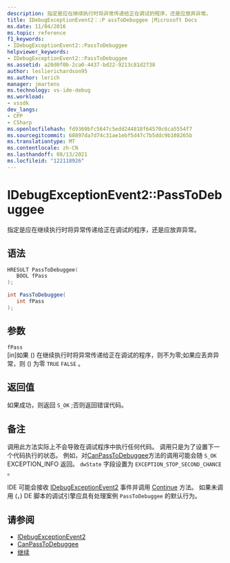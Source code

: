 ```yaml
---
description: 指定是应在继续执行时将异常传递给正在调试的程序，还是应放弃异常。
title: IDebugExceptionEvent2：:P assToDebuggee |Microsoft Docs
ms.date: 11/04/2016
ms.topic: reference
f1_keywords:
- IDebugExceptionEvent2::PassToDebuggee
helpviewer_keywords:
- IDebugExceptionEvent2::PassToDebuggee
ms.assetid: a20d0f0b-2ca0-4437-bd22-9213c81d2738
author: leslierichardson95
ms.author: lerich
manager: jmartens
ms.technology: vs-ide-debug
ms.workload:
- vssdk
dev_langs:
- CPP
- CSharp
ms.openlocfilehash: fd9360bfc5647c5edd244818f64570c6ca5554f7
ms.sourcegitcommit: 68897da7d74c31ae1ebf5d47c7b5ddc9b108265b
ms.translationtype: MT
ms.contentlocale: zh-CN
ms.lasthandoff: 08/13/2021
ms.locfileid: "122118926"
---
```

# <a name="idebugexceptionevent2passtodebuggee"></a>IDebugExceptionEvent2::PassToDebuggee
指定是应在继续执行时将异常传递给正在调试的程序，还是应放弃异常。

## <a name="syntax"></a>语法

```cpp
HRESULT PassToDebuggee(
   BOOL fPass
);
```

```csharp
int PassToDebuggee(
   int fPass
);
```

## <a name="parameters"></a>参数
`fPass`\
[in]如果 () 在继续执行时将异常传递给正在调试的程序，则不为零;如果应丢弃异常，则 () 为零 `TRUE` `FALSE` 。

## <a name="return-value"></a>返回值
 如果成功，则返回 `S_OK` ;否则返回错误代码。

## <a name="remarks"></a>备注
 调用此方法实际上不会导致在调试程序中执行任何代码。 调用只是为了设置下一个代码执行的状态。 例如，对[CanPassToDebuggee](../../../extensibility/debugger/reference/idebugexceptionevent2-canpasstodebuggee.md)方法的调用可能会随 `S_OK` EXCEPTION_INFO 返回。 [](../../../extensibility/debugger/reference/exception-info.md)`dwState` 字段设置为 `EXCEPTION_STOP_SECOND_CHANCE` 。

 IDE 可能会接收 [IDebugExceptionEvent2](../../../extensibility/debugger/reference/idebugexceptionevent2.md) 事件并调用 [Continue](../../../extensibility/debugger/reference/idebugprogram2-continue.md) 方法。 如果未调用 (，) DE 脚本的调试引擎应具有处理案例 `PassToDebuggee` 的默认行为。

## <a name="see-also"></a>请参阅
- [IDebugExceptionEvent2](../../../extensibility/debugger/reference/idebugexceptionevent2.md)
- [CanPassToDebuggee](../../../extensibility/debugger/reference/idebugexceptionevent2-canpasstodebuggee.md)
- [继续](../../../extensibility/debugger/reference/idebugprogram2-continue.md)
